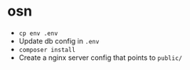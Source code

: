 # osn

- `cp env .env`
- Update db config in `.env`
- `composer install`
- Create a nginx server config that points to `public/`
